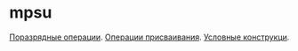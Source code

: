 # mpsu

[Поразрядные операции](https://github.com/astafa98/mpsu/blob/7f96fe9b7dc0cbe2b417810ec5987783a81a28a2/bitwise_operations.c).
[Операции присваивания](https://github.com/astafa98/mpsu/blob/7f96fe9b7dc0cbe2b417810ec5987783a81a28a2/assingment_operations.c).
[Условные конструкци](https://github.com/astafa98/mpsu/blob/7f96fe9b7dc0cbe2b417810ec5987783a81a28a2/conditional_constructions_1.c).
